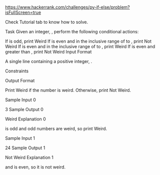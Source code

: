 https://www.hackerrank.com/challenges/py-if-else/problem?isFullScreen=true

Check Tutorial tab to know how to solve.

Task
Given an integer, , perform the following conditional actions:

If  is odd, print Weird
If  is even and in the inclusive range of  to , print Not Weird
If  is even and in the inclusive range of  to , print Weird
If  is even and greater than , print Not Weird
Input Format

A single line containing a positive integer, .

Constraints

Output Format

Print Weird if the number is weird. Otherwise, print Not Weird.

Sample Input 0

3
Sample Output 0

Weird
Explanation 0


 is odd and odd numbers are weird, so print Weird.

Sample Input 1

24
Sample Output 1

Not Weird
Explanation 1


 and  is even, so it is not weird.
